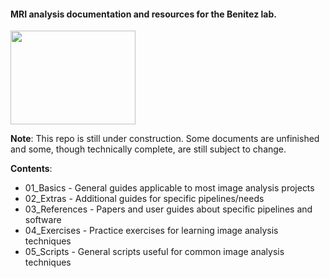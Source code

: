 
#### MRI analysis documentation and resources for the Benitez lab.

<html>
<img src="https://momentousinstitute.org//assets/site/blog/Brain-Under-Construction.jpg", width="200", height="150">
</html>

**Note**: This repo is still under construction. Some documents are unfinished and some, though technically complete, are still subject to change.

**Contents**:

* 01_Basics - General guides applicable to most image analysis projects
* 02_Extras - Additional guides for specific pipelines/needs
* 03_References - Papers and user guides about specific pipelines and software 
* 04_Exercises - Practice exercises for learning image analysis techniques
* 05_Scripts - General scripts useful for common image analysis techniques
